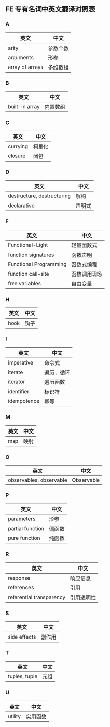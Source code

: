  ## FE 专有名词中英文翻译对照表
### A

英文         | 中文
------------ | -------------
arity | 参数个数
arguments | 形参
array of arrays | 多维数组

### B

英文         | 中文
------------ | -------------
built-in array | 内置数组

### C

英文         | 中文
------------ | -------------
currying | 柯里化
closure | 闭包

### D

英文         | 中文
------------ | -------------
destructure, destructuring | 解构
declarative | 声明式

### F

英文         | 中文
------------ | -------------
Functional-Light | 轻量函数式
function signatures | 函数声明
Functional Programming | 函数式编程
function call-site | 函数调用现场
free variables | 自由变量

### H

英文         | 中文
------------ | -------------
hook | 钩子

### I

英文         | 中文
------------ | -------------
imperative | 命令式
iterate | 遍历，循环
iterator | 遍历函数
identifier | 标识符
idempotence | 幂等

### M

英文         | 中文
------------ | -------------
map | 映射

### O

英文         | 中文
------------ | -------------
observables, observable | Observable

### P

英文         | 中文
------------ | -------------
parameters | 形参
partial function | 偏函数
pure function | 纯函数

### R

英文         | 中文
------------ | -------------
response | 响应信息
references | 引用
referential transparency | 引用透明性

### S

英文         | 中文
------------ | -------------
side effects | 副作用

### T

英文         | 中文
------------ | -------------
tuples, tuple | 元组

### U

英文         | 中文
------------ | -------------
utility | 实用函数

